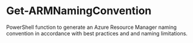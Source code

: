 # Get-ARMNamingConvention
PowerShell function to generate an Azure Resource Manager naming convention in accordance with best practices and and naming limitations.
